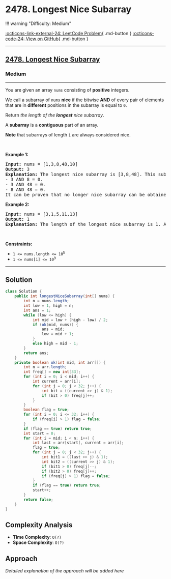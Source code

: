 # 2478. Longest Nice Subarray

!!! warning "Difficulty: Medium"

[:octicons-link-external-24: LeetCode Problem](https://leetcode.com/problems/longest-nice-subarray/){ .md-button }
[:octicons-code-24: View on GitHub](https://github.com/RAJ8664/Leetcode/tree/master/2478-longest-nice-subarray){ .md-button }

---

<h2><a href="https://leetcode.com/problems/longest-nice-subarray">2478. Longest Nice Subarray</a></h2><h3>Medium</h3><hr><p>You are given an array <code>nums</code> consisting of <strong>positive</strong> integers.</p>

<p>We call a subarray of <code>nums</code> <strong>nice</strong> if the bitwise <strong>AND</strong> of every pair of elements that are in <strong>different</strong> positions in the subarray is equal to <code>0</code>.</p>

<p>Return <em>the length of the <strong>longest</strong> nice subarray</em>.</p>

<p>A <strong>subarray</strong> is a <strong>contiguous</strong> part of an array.</p>

<p><strong>Note</strong> that subarrays of length <code>1</code> are always considered nice.</p>

<p>&nbsp;</p>
<p><strong class="example">Example 1:</strong></p>

<pre>
<strong>Input:</strong> nums = [1,3,8,48,10]
<strong>Output:</strong> 3
<strong>Explanation:</strong> The longest nice subarray is [3,8,48]. This subarray satisfies the conditions:
- 3 AND 8 = 0.
- 3 AND 48 = 0.
- 8 AND 48 = 0.
It can be proven that no longer nice subarray can be obtained, so we return 3.</pre>

<p><strong class="example">Example 2:</strong></p>

<pre>
<strong>Input:</strong> nums = [3,1,5,11,13]
<strong>Output:</strong> 1
<strong>Explanation:</strong> The length of the longest nice subarray is 1. Any subarray of length 1 can be chosen.
</pre>

<p>&nbsp;</p>
<p><strong>Constraints:</strong></p>

<ul>
	<li><code>1 &lt;= nums.length &lt;= 10<sup>5</sup></code></li>
	<li><code>1 &lt;= nums[i] &lt;= 10<sup>9</sup></code></li>
</ul>


---

## Solution

```java
class Solution {
    public int longestNiceSubarray(int[] nums) {
        int n = nums.length;
        int low = 1, high = n;
        int ans = 1;
        while (low <= high) {
            int mid = low + (high - low) / 2;
            if (ok(mid, nums)) {
                ans = mid;
                low = mid + 1;
            }
            else high = mid - 1;
        }
        return ans;
    }
    private boolean ok(int mid, int arr[]) {
        int n = arr.length;
        int freq[] = new int[33];
        for (int i = 0; i < mid; i++) {
            int current = arr[i];
            for (int j = 0; j < 32; j++) {
                int bit = ((current >> j) & 1);
                if (bit > 0) freq[j]++;
            }
        }
        boolean flag = true;
        for (int i = 0; i <= 32; i++) {
            if (freq[i] > 1) flag = false;
        }
        if (flag == true) return true;
        int start = 0;
        for (int i = mid; i < n; i++) {
            int last = arr[start], current = arr[i];
            flag = true;
            for (int j = 0; j < 32; j++) {
                int bit1 = ((last >> j) & 1);
                int bit2 = ((current >> j) & 1);
                if (bit1 > 0) freq[j]--;
                if (bit2 > 0) freq[j]++;
                if (freq[j] > 1) flag = false;
            }
            if (flag == true) return true;
            start++;
        }
        return false;
    }
}
```

## Complexity Analysis

- **Time Complexity**: `O(?)`
- **Space Complexity**: `O(?)`

## Approach

*Detailed explanation of the approach will be added here*

